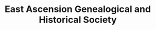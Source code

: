 ---
layout: repo
title: "East Ascension Genealogical and Historical Society"
id: 24877
permalink: repos/24877/
---